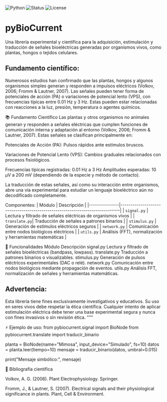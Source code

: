 ![Python](https://img.shields.io/badge/python-3.8+-blue)
![Status](https://img.shields.io/badge/status-experimental-lightgrey)
![License](https://img.shields.io/badge/license-MIT-green)

pyBioCurrent
============

Una librería experimental y científica para la adquisición, estimulación y traducción de señales bioeléctricas generadas por organismos vivos, como plantas, hongos o tejidos celulares.

Fundamento científico:
----------------------
Numerosos estudios han confirmado que las plantas, hongos y algunos organismos simples generan y responden a impulsos eléctricos (Volkov, 2006; Fromm & Lautner, 2007). Las señales pueden tener forma de potenciales de acción (PA) o variaciones de potencial lento (VPS), con frecuencias típicas entre 0.01 Hz y 3 Hz. Estas pueden estar relacionadas con reacciones a la luz, presión, temperatura o agentes químicos.

📚 Fundamento Científico
Las plantas y otros organismos no animales generan y responden a señales eléctricas que cumplen funciones de comunicación interna y adaptación al entorno (Volkov, 2006; Fromm & Lautner, 2007). Estas señales se clasifican principalmente en:

Potenciales de Acción (PA): Pulsos rápidos ante estímulos bruscos.

Variaciones de Potencial Lento (VPS): Cambios graduales relacionados con procesos fisiológicos.

Frecuencias típicas registradas: 0.01 Hz a 3 Hz
Amplitudes esperadas: 10 µV a 200 mV (dependiendo de la especie y método de contacto).

La traducción de estas señales, así como su interacción entre organismos, abre una vía experimental para estudiar un lenguaje bioeléctrico aún no decodificado completamente.

Componentes:
| Módulo        | Descripción                                                                 |
|---------------|-----------------------------------------------------------------------------|
| `signal.py`   | Lectura y filtrado de señales eléctricas de organismos vivos               |
| `translate.py`| Traducción de señales a patrones binarios                                  |
| `stimulus.py` | Generación de estímulos eléctricos seguros                                 |
| `network.py`  | Comunicación entre nodos biológicos eléctricos                             |
| `utils.py`    | Análisis (FFT), normalización y herramientas matemáticas                   |

🔧 Funcionalidades
Módulo	Descripción
signal.py	Lectura y filtrado de señales bioeléctricas (bandpass, lowpass).
translate.py	Traducción a patrones binarios o visualizables.
stimulus.py	Generación de pulsos eléctricos experimentales (DAC o relé).
network.py	Comunicación entre nodos biológicos mediante propagación de eventos.
utils.py	Análisis FFT, normalización de señales y herramientas matemáticas.

Advertencia:
------------
Esta librería tiene fines exclusivamente investigativos y educativos. Su uso en seres vivos debe respetar la ética científica. Cualquier intento de aplicar estimulación eléctrica debe tener una base experimental segura y nunca con fines invasivos o sin revisión ética.
"""

⚡ Ejemplo de uso:
from pybiocurrent.signal import BioNode
from pybiocurrent.translate import traducir_binario

planta = BioNode(name=\"Mimosa\", input_device=\"Simulado\", fs=10)
datos = planta.leer(tiempo=10)
mensaje = traducir_binario(datos, umbral=0.015)

print(\"Mensaje simbólico:\", mensaje)

📖 Bibliografía científica

Volkov, A. G. (2006). Plant Electrophysiology. Springer.

Fromm, J., & Lautner, S. (2007). Electrical signals and their physiological significance in plants. Plant, Cell & Environment.

